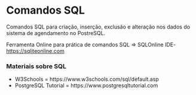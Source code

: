 # Comandos SQL

Comandos SQL para criação, inserção, exclusão e alteração nos dados do sistema de agendamento no PostreSQL.

Ferramenta Online para prática de comandos SQL => SQLOnline IDE- https://sqliteonline.com

### Materiais sobre SQL
<ul>
  <li> W3Schools = https://www.w3schools.com/sql/default.asp </li>
  <li>PostgreSQL Tutorial = https://www.postgresqltutorial.com</li>
</ul>
